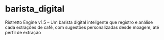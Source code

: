 # barista_digital
Ristretto Engine v1.5 – Um barista digital inteligente que registro e análise cada extrações de café, com sugestões personalizadas desde moagem, até perfil de extração
